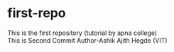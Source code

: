 # first-repo
This is the first repository (tutorial by apna college)
<br>
This is Second Commit Author-Ashik Ajith Hegde  (VIT)

